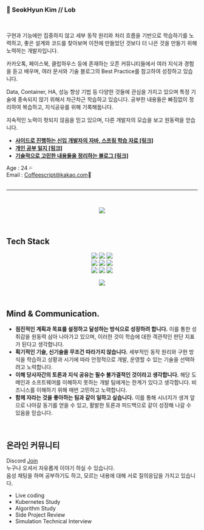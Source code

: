### 👻 SeokHyun Kim // Lob 
<br/>

구현과 기능에만 집중하지 않고 세부 동작 원리와 처리 흐름을 기반으로 학습하기를 노력하고, 좋은 설계와 코드를 찾아보며 이전에 만들었던 것보다 더 나은 것을 만들기 위해 노력하는 개발자입니다.

카카오톡, 페이스북, 클럽하우스 등에 존재하는 오픈 커뮤니티들에서 여러 지식과 경험을 듣고 배우며, 여러 문서와 기술 블로그의 Best Practice를 참고하여 성장하고 있습니다. 

Data, Container, HA, 성능 향상 기법 등 다양한 것들에 관심을 가지고 있으며 특정 기술에 종속되지 않기 위해서 차근차근 학습하고 있습니다. 공부한 내용들은 빠짐없이 정리하여 복습하고, 지식공유를 위해 기록해둡니다.

지속적인 노력이 헛되지 않음을 믿고 있으며, 다른 개발자의 모습을 보고 원동력을 얻습니다.

- **[사이드로 진행하는 신입 개발자의 자바, 스프링 학습 자료 [링크]](https://github.com/Lob-dev/Junior-Back-end-Developer-Concepts)**
- **[개인 공부 일지 [링크]](https://www.notion.so/Lob-Junior-Developer-be065ebcc7404b17ba74ffc244203912)**
- **[기술적으로 고민한 내용들을 정리하는 블로그 [링크]](https://lob-dev.tistory.com/)**


Age : 24 💦<br/>
Email : Coffeescript@kakao.com💬<br/><br/> 


---

<br/>

<p align="center">
  <img src="https://github-readme-stats.vercel.app/api?username=Lob-dev&show_icons=true&theme=cobalt"/>
</p>
 
<br/>

## Tech Stack

<p align="center">
 <a target="_blank" rel="noopener noreferrer" herf="https://img.shields.io/badge/Java-ED8B00?style=for-the-badge&logo=java&logoColor=white">
  <img src="https://img.shields.io/badge/Java-ED8B00?style=flat-square&logo=java&logoColor=white"/>
 </a>
 <a target="_blank" rel="noopener noreferrer" herf="https://img.shields.io/badge/Kotlin-0095D5?style=for-the-badge&logo=kotlin&logoColor=white">
  <img src="https://img.shields.io/badge/Kotlin-0095D5?style=flat-square&logo=kotlin&logoColor=white"/>
 </a>
 <a target="_blank" rel="noopener noreferrer" herf="https://img.shields.io/badge/TypeScript-007ACC?style=flat-square&logo=typescript&logoColor=white">
  <img src="https://img.shields.io/badge/TypeScript-007ACC?style=flat-square&logo=typescript&logoColor=white"/>
 </a> <br/>
 <a target="_blank" rel="noopener noreferrer" herf="https://img.shields.io/badge/SpringBoot-6DB33F?style=flat-square&logo=Spring&logoColor=white">
  <img src="https://img.shields.io/badge/SpringBoot-6DB33F?style=flat-square&logo=Spring&logoColor=white"/>
 </a>
 <a target="_blank" rel="noopener noreferrer" herf="https://img.shields.io/badge/MySQL-4479A1?style=flat-square&logo=mysql&logoColor=white">
  <img src="https://img.shields.io/badge/MySQL-4479A1?style=flat-square&logo=mysql&logoColor=white"/>
 </a>
 <a target="_blank" rel="noopener noreferrer" herf="https://img.shields.io/badge/Redis-DC382D?style=flat-square&logo=Redis&logoColor=white">
  <img src="https://img.shields.io/badge/Redis-DC382D?style=flat-square&logo=Redis&logoColor=white"/>
 </a> <br/>
 <a target="_blank" rel="noopener noreferrer" herf="https://img.shields.io/badge/Docker-2496ED?style=flat-square&logo=Docker&logoColor=white">
  <img src="https://img.shields.io/badge/Docker-2496ED?style=flat-square&logo=Docker&logoColor=white"/>
 </a>
 <a target="_blank" rel="noopener noreferrer" herf="https://img.shields.io/badge/rabbitmq-%23FF6600.svg?&style=for-the-badge&logo=rabbitmq&logoColor=white">
  <img src="https://img.shields.io/badge/rabbitmq-%23FF6600.svg?style=flat-square&logo=rabbitmq&logoColor=white"/>
 </a>
 <a target="_blank" rel="noopener noreferrer" herf="https://img.shields.io/badge/Amazon_AWS-232F3E?style=for-the-badge&logo=amazon-aws&logoColor=white">
  <img src="https://img.shields.io/badge/Amazon_AWS-232F3E?style=flat-square&logo=amazon-aws&logoColor=white"/>
 </a>
</p>

<p align="center">
  <img src="https://github-readme-stats.vercel.app/api/top-langs/?username=Lob-dev&layout=compact&theme=cobalt"/>
</p>

<br/>

## Mind & Communication.
- **점진적인 계획과 목표를 설정하고 달성하는 방식으로 성장하려 합니다.** 이를 통한 성취감을 원동력 삼아 나아가고 있으며, 이러한 것이 학습에 대한 객관적인 판단 지표가 된다고 생각합니다.
- **획기적인 기술, 신기술을 무조건 따라가지 않습니다.** 세부적인 동작 원리와 구현 방식을 학습하고 상황과 시기에 따라 안정적으로 개발, 운영할 수 있는 기술을 선택하려고 노력합니다.
- **이해 당사자간의 토론과 지식 공유는 필수 불가결적인 것이라고 생각합니다.** 해당 도메인과 소프트웨어를 이해하지 못하는 개발 팀에게는 한계가 있다고 생각합니다. 비즈니스를 이해하기 위해 매번 고민하고 노력합니다.
- **함께 자라는 것을 좋아하는 팀과 같이 일하고 싶습니다.** 이를 통해 시너지가 생겨 앞으로 나아갈 동기를 얻을 수 있고, 활발한 토론과 피드백으로 같이 성장해 나갈 수 있음을 믿습니다.

<br/>

## 온라인 커뮤니티

 Discord [Join](https://discord.gg/szKX4CtWBa) <br/>
누구나 오셔서 자유롭게 이야기 하실 수 있습니다. <br/>
음성 채팅을 하며 공부하기도 하고, 모르는 내용에 대해 서로 질의응답을 가지고 있습니다.
- Live coding
- Kubernetes Study
- Algorithm Study
- Side Project Review
- Simulation Technical Interview
